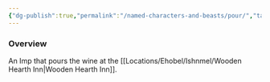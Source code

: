 ```yaml
---
{"dg-publish":true,"permalink":"/named-characters-and-beasts/pour/","tags":["NPC"],"noteIcon":"","created":"2024-08-03T19:49:11.559+01:00","updated":"2024-12-13T17:33:52.001+00:00"}
---
```



### Overview
An Imp that pours the wine at the [[Locations/Ehobel/Ishnmel/Wooden Hearth Inn\|Wooden Hearth Inn]].
